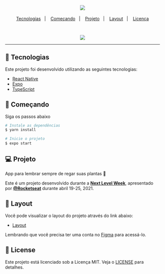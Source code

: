 <h1 align="center">
  <img src="https://github.com/birobirobiro/nlw-05-plantmanager/blob/main/.github/logo.svg">
</h1>

<p align="center">
  <a href="#-tecnologias">Tecnologias</a>&nbsp;&nbsp;&nbsp;|&nbsp;&nbsp;&nbsp;
  <a href="#-começando">Começando</a>&nbsp;&nbsp;&nbsp;|&nbsp;&nbsp;&nbsp;
  <a href="#-projeto">Projeto</a>&nbsp;&nbsp;&nbsp;|&nbsp;&nbsp;&nbsp;
  <a href="#-layout">Layout</a>&nbsp;&nbsp;&nbsp;|&nbsp;&nbsp;&nbsp;
  <a href="#-license">Licença</a>
</p>
<br>

<p align="center">
  <img src="https://github.com/birobirobiro/nlw-05-plantmanager/blob/main/.github/plantmanager-preview.png">
</p>

---

## 🧪 Tecnologias

Este projeto foi desenvolvido utilizando as seguintes tecnologias:

- [React Native](https://reactnative.dev/)
- [Expo](https://expo.io/)
- [TypeScript](https://www.typescriptlang.org/)

## 🚀 Começando

Siga os passos abaixo

```bash
# Instale as dependências
$ yarn install

# Inicie o projeto
$ expo start
```

## 💻 Projeto

App para lembrar sempre de regar suas plantas 🌱

Este é um projeto desenvolvido durante a **[Next Level Week](https://nextlevelweek.com/)**, apresentado por **[@Rocketseat](https://github.com/Rocketseat)** durante abril 19-25, 2021.

## 🔖 Layout

Você pode visualizar o layout do projeto através do link abaixo:

- [Layout](https://www.figma.com/file/IhQRtrOZdu3TrvkPYREzOy/PlantManager)

Lembrando que você precisa ter uma conta no [Figma](http://figma.com/) para acessá-lo.

## 📝 License

Este projeto está licenciado sob a Licença MIT. Veja o [LICENSE](LICENSE) para detalhes.
